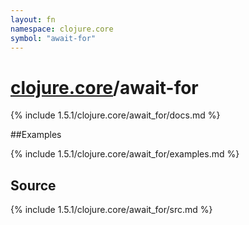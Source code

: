 ```yaml
---
layout: fn
namespace: clojure.core
symbol: "await-for"
---
```


# [clojure.core](../)/await-for

{% include 1.5.1/clojure.core/await_for/docs.md %}

##Examples

{% include 1.5.1/clojure.core/await_for/examples.md %}
## Source
{% include 1.5.1/clojure.core/await_for/src.md %}


